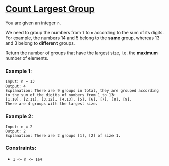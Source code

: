 [Count Largest Group](https://leetcode.com/problems/count-largest-group)
===
You are given an integer `n`.

We need to group the numbers from `1` to `n` according to the sum of its digits. For example, the numbers 14 and 5
belong to the **same** group, whereas 13 and 3 belong to **different** groups.

Return the number of groups that have the largest size, i.e. the **maximum** number of elements.

### Example 1:

```
Input: n = 13
Output: 4
Explanation: There are 9 groups in total, they are grouped according to the sum of the digits of numbers from 1 to 13:
[1,10], [2,11], [3,12], [4,13], [5], [6], [7], [8], [9].
There are 4 groups with the largest size.
```

### Example 2:

```
Input: n = 2
Output: 2
Explanation: There are 2 groups [1], [2] of size 1.
```

### Constraints:

- `1 <= n <= 1e4`